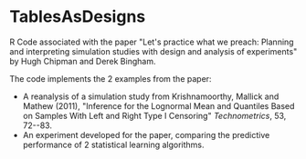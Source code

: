 # TablesAsDesigns
R Code associated with the paper "Let's practice what we preach: Planning and interpreting simulation studies with design and analysis of experiments" by Hugh Chipman and Derek Bingham.  

The code implements the 2 examples from the paper: 
  * A reanalysis of a simulation study from Krishnamoorthy,  Mallick and  Mathew (2011), "Inference for the Lognormal Mean and Quantiles Based on Samples With Left and Right Type I Censoring" *Technometrics*, 53, 72--83.
  * An experiment developed for the paper, comparing the predictive performance of 2 statistical learning algorithms.


